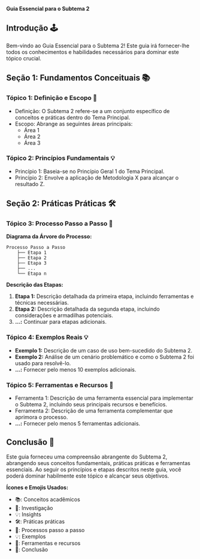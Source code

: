 **Guia Essencial para o Subtema 2**

## Introdução 🕹️

Bem-vindo ao Guia Essencial para o Subtema 2! Este guia irá fornecer-lhe todos os conhecimentos e habilidades necessários para dominar este tópico crucial.

## Seção 1: Fundamentos Conceituais 📚

### Tópico 1: Definição e Escopo 🔎

- Definição: O Subtema 2 refere-se a um conjunto específico de conceitos e práticas dentro do Tema Principal.
- Escopo: Abrange as seguintes áreas principais:
    - Área 1
    - Área 2
    - Área 3

### Tópico 2: Princípios Fundamentais 💡

- Princípio 1: Baseia-se no Princípio Geral 1 do Tema Principal.
- Princípio 2: Envolve a aplicação de Metodologia X para alcançar o resultado Z.

## Seção 2: Práticas Práticas 🛠️

### Tópico 3: Processo Passo a Passo 👣

**Diagrama da Árvore do Processo:**

```
Processo Passo a Passo
    ├── Etapa 1
    ├── Etapa 2
    ├── Etapa 3
    ├── ...
    └── Etapa n
```

**Descrição das Etapas:**

1. **Etapa 1:** Descrição detalhada da primeira etapa, incluindo ferramentas e técnicas necessárias.
2. **Etapa 2:** Descrição detalhada da segunda etapa, incluindo considerações e armadilhas potenciais.
3. **...:** Continuar para etapas adicionais.

### Tópico 4: Exemplos Reais 💡

- **Exemplo 1:** Descrição de um caso de uso bem-sucedido do Subtema 2.
- **Exemplo 2:** Análise de um cenário problemático e como o Subtema 2 foi usado para resolvê-lo.
- **...:** Fornecer pelo menos 10 exemplos adicionais.

### Tópico 5: Ferramentas e Recursos 🧰

- Ferramenta 1: Descrição de uma ferramenta essencial para implementar o Subtema 2, incluindo seus principais recursos e benefícios.
- Ferramenta 2: Descrição de uma ferramenta complementar que aprimora o processo.
- **...:** Fornecer pelo menos 5 ferramentas adicionais.

## Conclusão 🏁

Este guia forneceu uma compreensão abrangente do Subtema 2, abrangendo seus conceitos fundamentais, práticas práticas e ferramentas essenciais. Ao seguir os princípios e etapas descritos neste guia, você poderá dominar habilmente este tópico e alcançar seus objetivos.

**Ícones e Emojis Usados:**

- 📚: Conceitos acadêmicos
- 🔎: Investigação
- 💡: Insights
- 🛠️: Práticas práticas
- 👣: Processos passo a passo
- 💡: Exemplos
- 🧰: Ferramentas e recursos
- 🏁: Conclusão